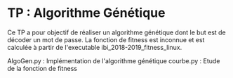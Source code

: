 # TP : Algorithme Génétique

Ce TP a pour objectif de réaliser un algorithme génétique dont le but est de décoder un mot de passe. La fonction de fitness est inconnue et est calculée à partir de l'executable ibi_2018-2019_fitness_linux.

AlgoGen.py : Implémentation de l'algorithme génétique
courbe.py : Etude de la fonction de fitness
